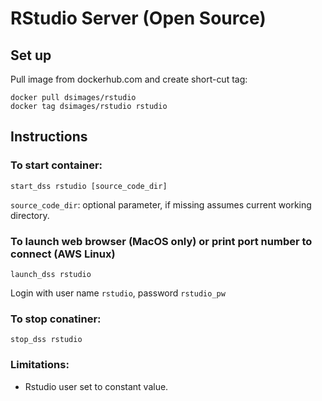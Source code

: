 # RStudio Server (Open Source)

## Set up

Pull image from dockerhub.com and create short-cut tag: 
```
docker pull dsimages/rstudio
docker tag dsimages/rstudio rstudio
```


## Instructions 

### To start container:
```
start_dss rstudio [source_code_dir]
```
`source_code_dir`: optional parameter, if missing assumes current working directory.


### To launch web browser (MacOS only) or print port number to connect (AWS Linux)
```
launch_dss rstudio
```

Login with user name `rstudio`, password `rstudio_pw`


### To stop conatiner:
```
stop_dss rstudio
```

### Limitations:
* Rstudio user set to constant value.
